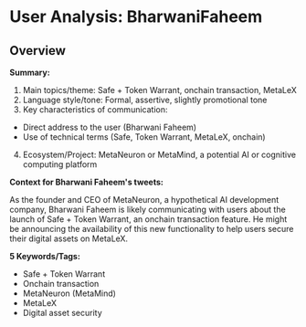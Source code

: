 # User Analysis: BharwaniFaheem

## Overview

**Summary:**

1. Main topics/theme: Safe + Token Warrant, onchain transaction, MetaLeX
2. Language style/tone: Formal, assertive, slightly promotional tone
3. Key characteristics of communication:
 * Direct address to the user (Bharwani Faheem)
 * Use of technical terms (Safe, Token Warrant, MetaLeX, onchain)
4. Ecosystem/Project: MetaNeuron or MetaMind, a potential AI or cognitive computing platform

**Context for Bharwani Faheem's tweets:**

As the founder and CEO of MetaNeuron, a hypothetical AI development company, Bharwani Faheem is likely communicating with users about the launch of Safe + Token Warrant, an onchain transaction feature. He might be announcing the availability of this new functionality to help users secure their digital assets on MetaLeX.

**5 Keywords/Tags:**

* Safe + Token Warrant
* Onchain transaction
* MetaNeuron (MetaMind)
* MetaLeX
* Digital asset security